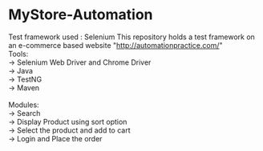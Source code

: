 # MyStore-Automation
Test framework used : Selenium
This repository holds a test framework on an e-commerce based website "http://automationpractice.com/"
<br />
Tools:<br />
-> Selenium Web Driver and Chrome Driver<br />
-> Java<br />
-> TestNG<br />
->  Maven<br />
<br />
Modules:<br />
-> Search <br />
-> Display Product using sort option<br />
-> Select the product and add to cart<br />
-> Login and Place the order
